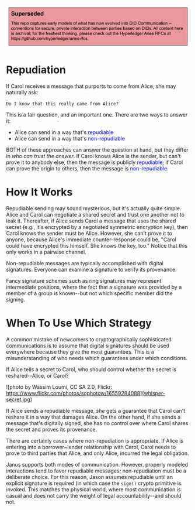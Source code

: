 ![superseded](../superseded.png)
# Repudiation

If Carol receives a message that purports to come from Alice, she may naturally ask:

    Do I know that this really came from Alice?

This is a fair question, and an important one. There are two ways to
answer it:

* Alice can send in a way that's <font color="blue">repudiable</font>
* Alice can send in a way that's <font color="blue">non-repudiable</font>

BOTH of these approaches can answer the question at hand, but they differ
  in _who can trust the answer_. If Carol knows Alice is the sender,
 but can't prove it to anybody else, then the message is publicly
 <font color="blue">repudiable</font>; if Carol can prove the origin
 to others, then the  message is <font color="blue">non-repudiable</font>.

# How It Works

Repudiable sending may sound mysterious, but it's actually quite simple.
 Alice and Carol can negotiate a shared secret and trust one another not to
 leak it. Thereafter, if Alice sends Carol a message that uses the shared
 secret (e.g., it's encrypted by a negotiated symmetric
 encryption key), then Carol knows the sender must be Alice. However,
 she can't prove it to anyone, because Alice's immediate counter-response
 could be, "Carol could have encrypted this himself. She knows the key, too."
 Notice that this only works in a pairwise channel.

Non-repudiable messages are typically accomplished with digital
 signatures. Everyone can examine a signature to verify its provenance.

Fancy signature schemes such as ring signatures may represent intermediate
 positions, where the fact that a signature was provided by a member of
 a group is known--but not which specific member did the signing.

# When To Use Which Strategy

A common mistake of newcomers to cryptographically sophisticated
communications is to assume that digital signatures should be used
everywhere because they give the most guarantees. This is a misunderstanding
of who needs which guarantees under which conditions.

If Alice tells a secret to Carol, who should control whether the secret
is reshared--Alice, or Carol?

![photo by Wassim Loumi, CC SA 2.0, Flickr: https://www.flickr.com/photos/sophotow/16559284088](whisper-secret.jpg)

If Alice sends a repudiable message, _she_ gets a guarantee that Carol
can't reshare it in a way that damages Alice. On the other hand, if
she sends a message that's digitally signed, she has no control over
where Carol shares the secret and proves its provenance.

There are certainly cases where non-repudiation is appropriate. If
 Alice is entering into a borrower~lender relationship with Carol,
 Carol needs to prove to third parties that Alice, and only Alice,
 incurred the legal obligation.

Janus supports both modes of communication. However, properly modeled
 interactions tend to favor repudiable messages; non-repudiation must be
 a deliberate choice. For this reason, Jason assumes repudiable until
 an explicit signature is required (in which case the `sign()` crypto
 primitive is invoked. This matches the physical world, where most
 communication is casual and does not carry the weight of legal
 accountability--and should not.
